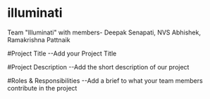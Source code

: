 # illuminati
Team "Illuminati" with members- Deepak Senapati, NVS Abhishek, Ramakrishna Pattnaik


#Project Title
--Add your Project Title

#Project Description
--Add the short description of our project

#Roles & Responsibilities
--Add a brief to what your team members contribute in the project
